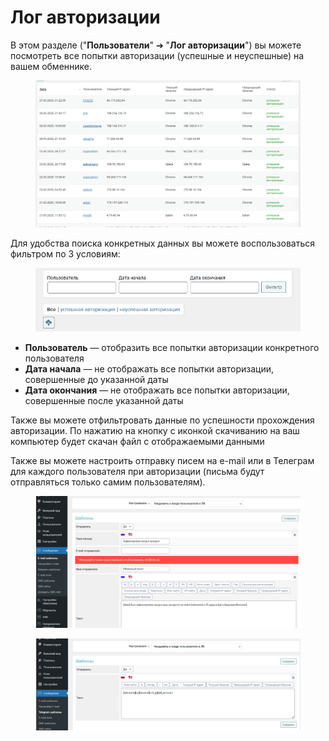 # Лог авторизации

В этом разделе ("**Пользователи**" ➔ "**Лог авторизации**") вы можете посмотреть все попытки авторизации (успешные и неуспешные) на вашем обменнике.&#x20;

<figure><img src="../../../.gitbook/assets/image (842).png" alt=""><figcaption></figcaption></figure>

Для удобства поиска конкретных данных вы можете воспользоваться фильтром по 3 условиям:

<figure><img src="../../../.gitbook/assets/image (1184).png" alt=""><figcaption></figcaption></figure>

* **Пользователь** — отобразить все попытки авторизации конкретного пользователя
* **Дата начала** — не отображать все попытки авторизации, совершенные до указанной даты
* **Дата окончания** — не отображать все попытки авторизации, совершенные после указанной даты

Также вы можете отфильтровать данные по успешности прохождения авторизации. По нажатию на кнопку с иконкой скачиванию на ваш компьютер будет скачан файл с отображаемыми данными

Также вы можете настроить отправку писем на e-mail или в Телеграм для каждого пользователя при авторизации (письма будут отправляться только самим пользователям).

<figure><img src="../../../.gitbook/assets/image (79).png" alt=""><figcaption></figcaption></figure>

<figure><img src="../../../.gitbook/assets/image (78).png" alt=""><figcaption></figcaption></figure>
